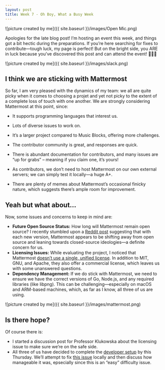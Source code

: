 ```yaml
---
layout: post
title: Week 7 - Oh Boy, What a Busy Week
---
```


![picture created by me]({{ site.baseurl }}/images/Open Mic.png)

Apologies for the late blog post! I’m hosting an event this week, and things got a bit hectic during the preparations. If you’re here searching for fixes to contribute—tough luck, my page is perfect! But on the bright side, you ARE in luck because you’ve discovered this post and can attend the event! 🤗🤗🤗

<!--more-->

![picture created by me]({{ site.baseurl }}/images/slack.png)

## I think we are sticking with Mattermost

So far, I am very pleased with the dynamics of my team: we all are quite picky when it comes to choosing a projet and yet not picky to the extent of a complete loss of touch with one another. We are strongly considering Mattermost at this point, since:
+ It supports programming languages that interest us.

+ Lots of diverse issues to work on. 

+ It’s a larger project compared to Music Blocks, offering more challenges.

+ The contributor community is great, and responses are quick.

+ There is abundant documentation for contributors, and many issues are “up for grabs” – meaning if you claim one, it’s yours!

+ As contributors, we don’t need to host Mattermost on our own external servers; we can simply test it locally—a huge A+. 

+ There are plenty of memes about Mattermost’s occasional finicky nature, which suggests there’s ample room for improvement. 

## Yeah but what about...

Now, some issues and concerns to keep in mind are: 
+ **Future Open Source Status:** How long will Mattermost remain open source? I recently stumbled upon a [Reddit post](https://www.reddit.com/r/Mattermost/comments/1fjnykj/is_v10_the_practical_end_of_free_and_open_source/?rdt=45878) suggesting that with each new version, Mattermost appears to be shifting away from open source and leaning towards closed-source ideologies—a definite concern for us.
+ **Licensing Issues:** While evaluating the project, I noticed that Mattermost [doesn’t use a single, unified license](https://github.com/mattermost/mattermost/blob/master/LICENSE.txt). In addition to MIT, GNU, and Apache, they also offer a commercial license, which leaves us with some unanswered questions.
+ **Dependency Management:** If we do stick with Mattermost, we need to ensure we have the correct versions of Go, Node.js, and any required libraries (like libpng). This can be challenging—especially on macOS and ARM-based machines, which, as far as I know, all three of us are using.

![picture created by me]({{ site.baseurl }}/images/mattermost.png)

## Is there hope? 

Of course there is: 
+ I started a discussion post for Professor Klukowska about the licensing issue to make sure we’re on the safe side.
+ All three of us have decided to complete the [developer setup](https://developers.mattermost.com/contribute/developer-setup/) by this Thursday. We’ll attempt to fix [this issue](https://github.com/mattermost/mattermost/issues/25993) locally and then discuss how manageable it was, epsecially since this is an “easy” difficulty issue.